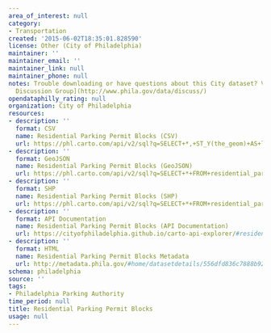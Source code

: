 ```yaml
---
area_of_interest: null
category:
- Transportation
created: '2015-06-02T18:35:01.828590'
license: Other (City of Philadelphia)
maintainer: ''
maintainer_email: ''
maintainer_link: null
maintainer_phone: null
notes: Trouble downloading or have questions about this City dataset? Visit the [OpenDataPhilly
  Discussion Group](http://www.phila.gov/data/discuss/)
opendataphilly_rating: null
organization: City of Philadelphia
resources:
- description: ''
  format: CSV
  name: Residential Parking Permit Blocks (CSV)
  url: https://phl.carto.com/api/v2/sql?q=SELECT+*,+ST_Y(the_geom)+AS+lat,+ST_X(the_geom)+AS+lng+FROM+residential_parking_permit_blocks&filename=residential_parking_permit_blocks&format=csv&skipfields=cartodb_id
- description: ''
  format: GeoJSON
  name: Residential Parking Permit Blocks (GeoJSON)
  url: https://phl.carto.com/api/v2/sql?q=SELECT+*+FROM+residential_parking_permit_blocks&filename=residential_parking_permit_blocks&format=geojson&skipfields=cartodb_id
- description: ''
  format: SHP
  name: Residential Parking Permit Blocks (SHP)
  url: https://phl.carto.com/api/v2/sql?q=SELECT+*+FROM+residential_parking_permit_blocks&filename=residential_parking_permit_blocks&format=shp&skipfields=cartodb_id
- description: ''
  format: API Documentation
  name: Residential Parking Permit Blocks (API Documentation)
  url: https://cityofphiladelphia.github.io/carto-api-explorer/#residential_parking_permit_blocks
- description: ''
  format: HTML
  name: Residential Parking Permit Blocks Metadata
  url: http://metadata.phila.gov/#home/datasetdetails/556dfd836c7888b92ed5a367/representationdetails/556dfe215b3f4fa164630a33/
schema: philadelphia
source: ''
tags:
- Philadelphia Parking Authority
time_period: null
title: Residential Parking Permit Blocks
usage: null
---
```

